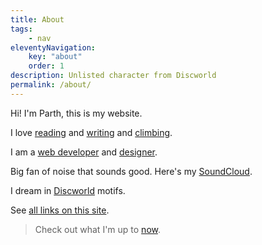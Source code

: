 ```yaml
---
title: About
tags:
    - nav
eleventyNavigation:
    key: "about"
    order: 1
description: Unlisted character from Discworld
permalink: /about/
---
```

Hi! I'm Parth, this is my website. 

I love [reading](/reading) and [writing](/writing) and [climbing](/climbing).

I am a [web developer](/code) and [designer](/pixelart).

Big fan of noise that sounds good. Here's my [SoundCloud](https://soundcloud.com/bhatji).

I dream in [Discworld](https://en.wikipedia.org/wiki/Discworld) motifs.

See [all links on this site](/linklist).

> Check out what I'm up to [now](/now).

